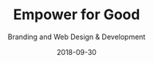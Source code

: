 ---
title: Empower for Good
subtitle: Branding and Web Design & Development
link: https://empowerforgood.com
date: 2018-09-30
image: /images/project/ISL_homepage.jpg
image_caption: Photo by Dylan Gillis on Unsplash
excerpt: I created the brand and hand-coded the website for this non-profit consultancy. 
tags:
  - blog
---